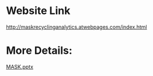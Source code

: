 # Website Link
http://maskrecyclinganalytics.atwebpages.com/index.html
# More Details:
[MASK.pptx](https://github.com/user-attachments/files/21022366/MASK.pptx)
